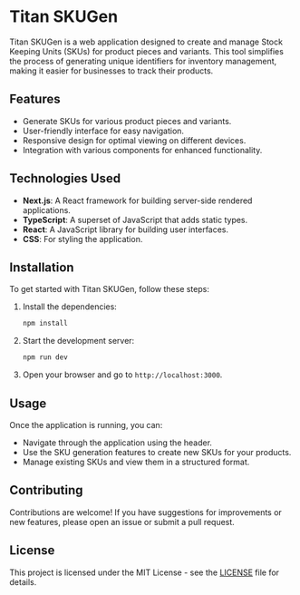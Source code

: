 # Titan SKUGen

Titan SKUGen is a web application designed to create and manage Stock Keeping Units (SKUs) for product pieces and variants. This tool simplifies the process of generating unique identifiers for inventory management, making it easier for businesses to track their products.

## Features

- Generate SKUs for various product pieces and variants.
- User-friendly interface for easy navigation.
- Responsive design for optimal viewing on different devices.
- Integration with various components for enhanced functionality.

## Technologies Used

- **Next.js**: A React framework for building server-side rendered applications.
- **TypeScript**: A superset of JavaScript that adds static types.
- **React**: A JavaScript library for building user interfaces.
- **CSS**: For styling the application.

## Installation

To get started with Titan SKUGen, follow these steps:

1. Install the dependencies:

   ```bash
   npm install
   ```

2. Start the development server:

   ```bash
   npm run dev
   ```

3. Open your browser and go to `http://localhost:3000`.

## Usage

Once the application is running, you can:

- Navigate through the application using the header.
- Use the SKU generation features to create new SKUs for your products.
- Manage existing SKUs and view them in a structured format.

## Contributing

Contributions are welcome! If you have suggestions for improvements or new features, please open an issue or submit a pull request.

## License

This project is licensed under the MIT License - see the [LICENSE](LICENSE) file for details.
